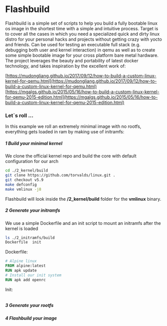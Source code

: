 # Flashbuild
Flashbuild is a simple set of scripts to help you build a fully bootable linux os image in the shortest time with a simple and intuitive process. 
Target is to cover all the cases in which you need a specialized quick and dirty linux distro for your personal hacks and projects without getting crazy with yocto and friends.
Can be used for testing an executable full stack (e.g. debugging both user and kernel interaction) in qemu as well as to create some simple bootable image for your cross platform bare metal hardware.
The project leverages the beauty and portability of latest docker technology, and takes inspiration by the excellent work of:

[https://mudongliang.github.io/2017/09/12/how-to-build-a-custom-linux-kernel-for-qemu.html](https://mudongliang.github.io/2017/09/12/how-to-build-a-custom-linux-kernel-for-qemu.html)
[https://mgalgs.github.io/2015/05/16/how-to-build-a-custom-linux-kernel-for-qemu-2015-edition.html](https://mgalgs.github.io/2015/05/16/how-to-build-a-custom-linux-kernel-for-qemu-2015-edition.html)

### Let`s roll ...
In this example we roll an extremely minimal image with no rootfs, everything gets loaded in ram by making use of initramfs:
##### 1 Build your minimal kernel
We clone the official kernel repo and build the core with default configuration for our arch
```bash
cd ./2_kernel/build
git clone https://github.com/torvalds/linux.git .
git checkout v5.9
make defconfig
make vmlinux -j8
```
Flashbuild will look inside the **/2_kernel/build** folder for the **vmlinux** binary.
##### 2 Generate your initramfs
We use a simple Dockerfile and an init script to mount an initramfs after the kernel is loaded
```bash
ls ./2_initramfs/build
Dockerfile  init
```
Dockerfile:
```Dockerfile
# Alpine linux
FROM alpine:latest
RUN apk update
# Install our init system
RUN apk add openrc
```
Init:
```bash

```

##### 3 Generate your rootfs
##### 4 Flashbuild your image
